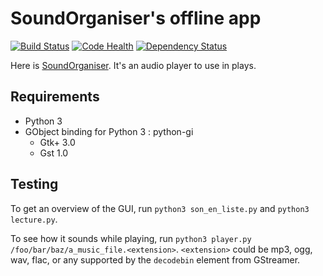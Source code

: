 # SoundOrganiser's offline app

[![Build Status](https://travis-ci.org/nils-van-zuijlen/sound-organiser-offline-app.svg?branch=master)](https://travis-ci.org/nils-van-zuijlen/sound-organiser-offline-app) [![Code Health](https://landscape.io/github/nils-van-zuijlen/sound-organiser-offline-app/master/landscape.svg?style=flat)](https://landscape.io/github/nils-van-zuijlen/sound-organiser-offline-app/master) [![Dependency Status](https://gemnasium.com/badges/github.com/nils-van-zuijlen/sound-organiser-offline-app.svg)](https://gemnasium.com/github.com/nils-van-zuijlen/sound-organiser-offline-app)


Here is [SoundOrganiser](//github.com/nils-van-zuijlen/sound-organiser). It's an
audio player to use in plays.

## Requirements

- Python 3
- GObject binding for Python 3 : python-gi
  - Gtk+ 3.0
  - Gst 1.0

## Testing

To get an overview of the GUI, run `python3 son_en_liste.py`
and `python3 lecture.py`.

To see how it sounds while playing, run
`python3 player.py /foo/bar/baz/a_music_file.<extension>`.
`<extension>` could be mp3, ogg, wav, flac, or any supported by the `decodebin`
element from GStreamer.
